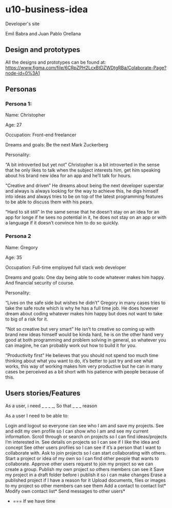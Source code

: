 # u10-business-idea

Developer's site

Emil Babra and Juan Pablo Orellana

## Design and prototypes

All the designs and prototypes can be found at: https://www.figma.com/file/6CRpZPH2LcxBtDZWDtgRBa/Colaborate-Page?node-id=0%3A1


## Personas 

### Persona 1:

Name: Christopher

Age: 27

Occupation: Front-end freelancer

Dreams and goals: Be the next Mark Zuckerberg

Personality: 

“A bit introverted but yet not”
Christopher is a bit introverted in the sense that he only likes to talk when the subject interests him, get him speaking about his brand new idea for an app and he’ll talk for hours.

“Creative and driven”
He dreams about being the next developer superstar and always is always looking for the way to achieve this, he digs himself into ideas and always tries to be on top of the latest programming features to be able to discuss them with his pears.

“Hard to sit still”
In the same sense that he doesn’t stay on an idea for an app for longe if he sees no potential in it, he does not stay on an app or with a language if it doesn’t convince him to do so quickly.








### Persona 2

Name: Gregory

Age: 35

Occupation: Full-time employed full stack web developer

Dreams and goals: One day being able to code whatever makes him happy. And financial security of course.

Personality:
	
“Lives on the safe side but wishes he didn’t”
Gregory in many cases tries to take the safe route which is why he has a full time job. 	He does however dream about coding whatever makes him happy but does not want 	to take to big of a risk for it.

“Not so creative but very smart”
He isn’t to creative so coming up with brand new ideas himself would be kinda hard, 	he is on the other hand very good at both programming and problem solving in
general, so whatever you can imagine, he can probably work out how to build it for you.

“Productivity first”
He believes that you should not spend too much time thinking about what you want to do, it’s better to just try and see what works, this way of working makes him very productive but he can in many cases be perceived as  a bit short with his patience with people because of this.


## Users stories/Features 

As a user, i need _ _ _ _, So that _ _ _ reason

As a user I need to be able to:

Login and logout so everyone can see who I am and save my projects.
See and edit my own profile so I can show who I am and see my current information.
Scroll through or search on projects so I can find ideas/projects I’m interested in.
See details on projects so I can see if I like the idea and concept
See other users profiles so I can see if it’s a person that I want to collaborate with.
Ask to join projects so I can start collaborating with others.
Start a project or idea of my own so I can find other people that wants to collaborate.
Approve other users request to join my project so we can create a group.
Publish my own project so others members can see it
Save my project in a draft folder before i publish it so i can make changes
Erase a published project if I have a reason for it 
Upload documents, files or images to my project so other members can see them
Add a contact to contact list* 
Modify own contact list*
Send messages to other users*


* === If we have time
